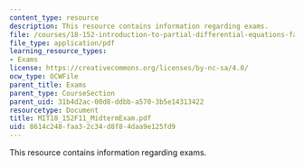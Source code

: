 ```yaml
---
content_type: resource
description: This resource contains information regarding exams.
file: /courses/18-152-introduction-to-partial-differential-equations-fall-2011/8614c248faa32c34d8f84daa9e125fd9_MIT18_152F11_MidtermExam.pdf
file_type: application/pdf
learning_resource_types:
- Exams
license: https://creativecommons.org/licenses/by-nc-sa/4.0/
ocw_type: OCWFile
parent_title: Exams
parent_type: CourseSection
parent_uid: 31b4d2ac-00d8-ddbb-a570-3b5e14313422
resourcetype: Document
title: MIT18_152F11_MidtermExam.pdf
uid: 8614c248-faa3-2c34-d8f8-4daa9e125fd9
---
```

This resource contains information regarding exams.